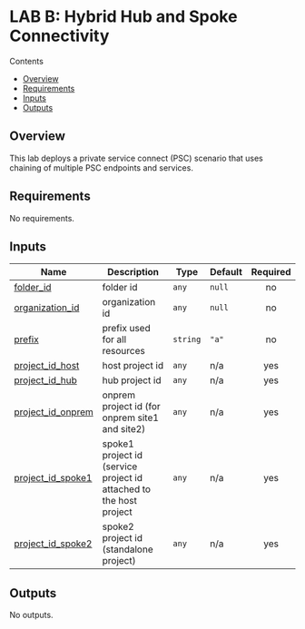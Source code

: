 # LAB B: Hybrid Hub and Spoke Connectivity <!-- omit from toc -->

Contents
- [Overview](#overview)
- [Requirements](#requirements)
- [Inputs](#inputs)
- [Outputs](#outputs)


## Overview

This lab deploys a private service connect (PSC) scenario that uses chaining of multiple PSC endpoints and services.

<!-- BEGIN_TF_DOCS -->
## Requirements

No requirements.

## Inputs

| Name                                                                                      | Description                                                        | Type     | Default | Required |
| ----------------------------------------------------------------------------------------- | ------------------------------------------------------------------ | -------- | ------- | :------: |
| <a name="input_folder_id"></a> [folder\_id](#input\_folder\_id)                           | folder id                                                          | `any`    | `null`  |    no    |
| <a name="input_organization_id"></a> [organization\_id](#input\_organization\_id)         | organization id                                                    | `any`    | `null`  |    no    |
| <a name="input_prefix"></a> [prefix](#input\_prefix)                                      | prefix used for all resources                                      | `string` | `"a"`   |    no    |
| <a name="input_project_id_host"></a> [project\_id\_host](#input\_project\_id\_host)       | host project id                                                    | `any`    | n/a     |   yes    |
| <a name="input_project_id_hub"></a> [project\_id\_hub](#input\_project\_id\_hub)          | hub project id                                                     | `any`    | n/a     |   yes    |
| <a name="input_project_id_onprem"></a> [project\_id\_onprem](#input\_project\_id\_onprem) | onprem project id (for onprem site1 and site2)                     | `any`    | n/a     |   yes    |
| <a name="input_project_id_spoke1"></a> [project\_id\_spoke1](#input\_project\_id\_spoke1) | spoke1 project id (service project id attached to the host project | `any`    | n/a     |   yes    |
| <a name="input_project_id_spoke2"></a> [project\_id\_spoke2](#input\_project\_id\_spoke2) | spoke2 project id (standalone project)                             | `any`    | n/a     |   yes    |

## Outputs

No outputs.
<!-- END_TF_DOCS -->
